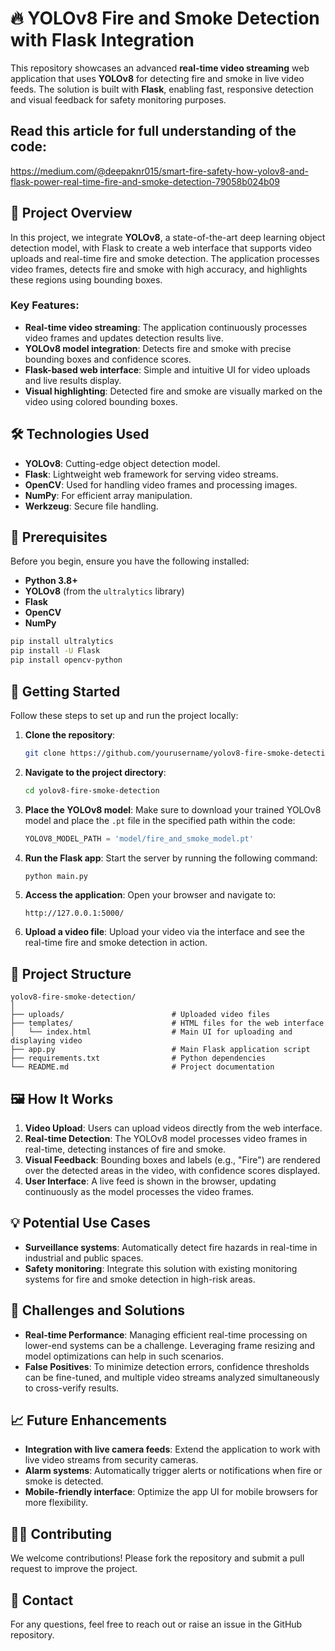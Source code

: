
# 🔥 YOLOv8 Fire and Smoke Detection with Flask Integration

This repository showcases an advanced **real-time video streaming** web application that uses **YOLOv8** for detecting fire and smoke in live video feeds. The solution is built with **Flask**, enabling fast, responsive detection and visual feedback for safety monitoring purposes.

## Read this article for full understanding of the code:
https://medium.com/@deepaknr015/smart-fire-safety-how-yolov8-and-flask-power-real-time-fire-and-smoke-detection-79058b024b09

## 🚀 Project Overview

In this project, we integrate **YOLOv8**, a state-of-the-art deep learning object detection model, with Flask to create a web interface that supports video uploads and real-time fire and smoke detection. The application processes video frames, detects fire and smoke with high accuracy, and highlights these regions using bounding boxes.

### Key Features:
- **Real-time video streaming**: The application continuously processes video frames and updates detection results live.
- **YOLOv8 model integration**: Detects fire and smoke with precise bounding boxes and confidence scores.
- **Flask-based web interface**: Simple and intuitive UI for video uploads and live results display.
- **Visual highlighting**: Detected fire and smoke are visually marked on the video using colored bounding boxes.

## 🛠️ Technologies Used
- **YOLOv8**: Cutting-edge object detection model.
- **Flask**: Lightweight web framework for serving video streams.
- **OpenCV**: Used for handling video frames and processing images.
- **NumPy**: For efficient array manipulation.
- **Werkzeug**: Secure file handling.

## 📄 Prerequisites

Before you begin, ensure you have the following installed:
- **Python 3.8+**
- **YOLOv8** (from the `ultralytics` library)
- **Flask**
- **OpenCV**
- **NumPy**

```bash
pip install ultralytics
pip install -U Flask
pip install opencv-python
```

## 🚀 Getting Started

Follow these steps to set up and run the project locally:

1. **Clone the repository**:
   ```bash
   git clone https://github.com/yourusername/yolov8-fire-smoke-detection.git
   ```
   
2. **Navigate to the project directory**:
   ```bash
   cd yolov8-fire-smoke-detection
   ```

3. **Place the YOLOv8 model**:
   Make sure to download your trained YOLOv8 model and place the `.pt` file in the specified path within the code:
   ```python
   YOLOV8_MODEL_PATH = 'model/fire_and_smoke_model.pt'
   ```

4. **Run the Flask app**:
   Start the server by running the following command:
   ```bash
   python main.py
   ```

5. **Access the application**:
   Open your browser and navigate to:
   ```
   http://127.0.0.1:5000/
   ```

6. **Upload a video file**:
   Upload your video via the interface and see the real-time fire and smoke detection in action.

## 📂 Project Structure

```
yolov8-fire-smoke-detection/
│
├── uploads/                        # Uploaded video files
├── templates/                      # HTML files for the web interface
│   └── index.html                  # Main UI for uploading and displaying video
├── app.py                          # Main Flask application script
├── requirements.txt                # Python dependencies
└── README.md                       # Project documentation
```

## 🖼️ How It Works

1. **Video Upload**: Users can upload videos directly from the web interface.
2. **Real-time Detection**: The YOLOv8 model processes video frames in real-time, detecting instances of fire and smoke.
3. **Visual Feedback**: Bounding boxes and labels (e.g., "Fire") are rendered over the detected areas in the video, with confidence scores displayed.
4. **User Interface**: A live feed is shown in the browser, updating continuously as the model processes the video frames.

## 💡 Potential Use Cases
- **Surveillance systems**: Automatically detect fire hazards in real-time in industrial and public spaces.
- **Safety monitoring**: Integrate this solution with existing monitoring systems for fire and smoke detection in high-risk areas.

## 🚧 Challenges and Solutions
- **Real-time Performance**: Managing efficient real-time processing on lower-end systems can be a challenge. Leveraging frame resizing and model optimizations can help in such scenarios.
- **False Positives**: To minimize detection errors, confidence thresholds can be fine-tuned, and multiple video streams analyzed simultaneously to cross-verify results.

## 📈 Future Enhancements
- **Integration with live camera feeds**: Extend the application to work with live video streams from security cameras.
- **Alarm systems**: Automatically trigger alerts or notifications when fire or smoke is detected.
- **Mobile-friendly interface**: Optimize the app UI for mobile browsers for more flexibility.

## 👨‍💻 Contributing
We welcome contributions! Please fork the repository and submit a pull request to improve the project.

## 📧 Contact

For any questions, feel free to reach out or raise an issue in the GitHub repository.
